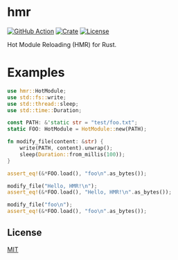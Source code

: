 # hmr

[![GitHub Action](https://img.shields.io/github/actions/workflow/status/raviqqe/hmr/test.yaml?branch=main&style=flat-square)](https://github.com/raviqqe/hmr/actions)
[![Crate](https://img.shields.io/crates/v/hmr.svg?style=flat-square)](https://crates.io/crates/hmr)
[![License](https://img.shields.io/github/license/raviqqe/hmr.svg?style=flat-square)](LICENSE)

Hot Module Reloading (HMR) for Rust.

# Examples

```rust
use hmr::HotModule;
use std::fs::write;
use std::thread::sleep;
use std::time::Duration;

const PATH: &'static str = "test/foo.txt";
static FOO: HotModule = HotModule::new(PATH);

fn modify_file(content: &str) {
    write(PATH, content).unwrap();
    sleep(Duration::from_millis(100));
}

assert_eq!(&*FOO.load(), "foo\n".as_bytes());

modify_file("Hello, HMR!\n");
assert_eq!(&*FOO.load(), "Hello, HMR!\n".as_bytes());

modify_file("foo\n");
assert_eq!(&*FOO.load(), "foo\n".as_bytes());
```

## License

[MIT](LICENSE)
